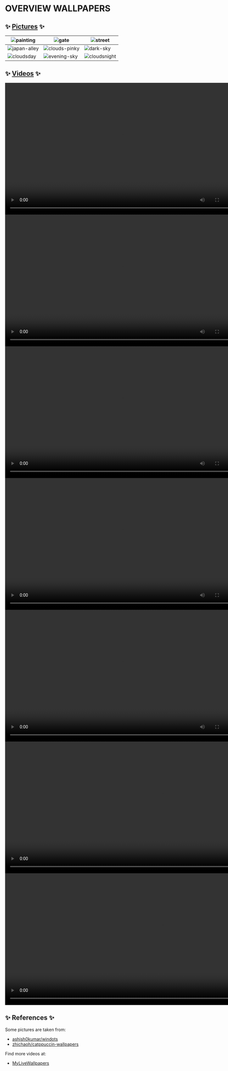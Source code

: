 # OVERVIEW WALLPAPERS

## ✨ [Pictures](./pics/) ✨

| ![painting](./pics/painting-standing.jpg) | ![gate](./pics/sakura-gate.jpg) | ![street](./pics/street.png) |
|---|---|---|
| ![japan-alley](./pics/japan-alley.png) | ![clouds-pinky](./pics/clouds-pinky.png) | ![dark-sky](./pics/dark-sky.jpg) |
| ![cloudsday](./pics/cloudsday.png) | ![evening-sky](./pics/evening-sky.png) | ![cloudsnight](./pics/cloudsnight.jpg) |

## ✨ [Videos](./videos/) ✨

<video width="768" height="432" controls><source src="./videos/abandoned-roman-structure.mp4" type="video/mp4"></video>
<video width="768" height="432" controls><source src="./videos/anime-train-at-sunset.mp4" type="video/mp4"></video>
<video width="768" height="432" controls><source src="./videos/beach-at-sunset.mp4" type="video/mp4"></video>
<video width="768" height="432" controls><source src="./videos/city-skyline.mp4" type="video/mp4"></video>
<video width="768" height="432" controls><source src="./videos/sunset-at-the-ocean.mp4" type="video/mp4"></video>
<video width="1032" height="432" controls><source src="./videos/aesthetic-evening-beach.mp4" type="video/mp4"></video>
<video width="1032" height="432" controls><source src="./videos/driving-under-the-beautiful-sky.mp4" type="video/mp4"></video>

## ✨ References ✨

Some pictures are taken from:

* [ashish0kumar/windots](https://github.com/ashish0kumar/windots/tree/main/walls)
* [zhichaoh/catppuccin-wallpapers](https://github.com/zhichaoh/catppuccin-wallpapers)

Find more videos at:

* [MyLiveWallpapers](https://mylivewallpapers.com/)